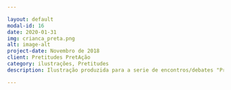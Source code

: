 ```yaml
---

layout: default
modal-id: 16
date: 2020-01-31
img: crianca_preta.png
alt: image-alt
project-date: Novembro de 2018
client: Pretitudes PretAção
category: ilustrações, Pretitudes
description: Ilustração produzida para a serie de encontros/debates "Pretitudes".

---
```

